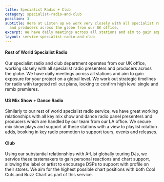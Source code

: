 ```yaml
---
title: Specialist Radio + Club
category: specialist-radio-and-club
position: 3
subtitle: Here at Listen up we work very closely with all specialist radio presenters
  and producers across the globe from our UK office.
excerpt: We have daily meetings across all stations and aim to gain exposure for your project on a global level. We work out strategic timelines for radio with targeted roll out plans, looking to confirm high level single and remix premieres.
layout: service-specialist-radio-and-club
---
```


#### Rest of World Specialist Radio

Our specialist radio and club department operates from our UK office, working closely with all specialist radio presenters and producers across the globe. We have daily meetings across all stations and aim to gain exposure for your project on a global level. We work out strategic timelines for radio with targeted roll out plans, looking to confirm high level single and remix premieres.

#### US Mix Show + Dance Radio

Similarly to our rest of world specialist radio service, we have great working relationships with all key mix show and dance radio panel presenters and producers which are handled by our team from our LA office. We secure mix show plays and support at these stations with a view to playlist rotation adds, booking in key radio promotion to support tours, events and releases.

#### Club

Using our substantial relationships with A-List globally touring DJs, we service these tastemakers to gain personal reactions and chart support, allowing the label or artist to encourage DSPs to support with profile on their stores. We aim for the highest possible chart positions with both Cool Cuts and Buzz Chart as part of this service.
